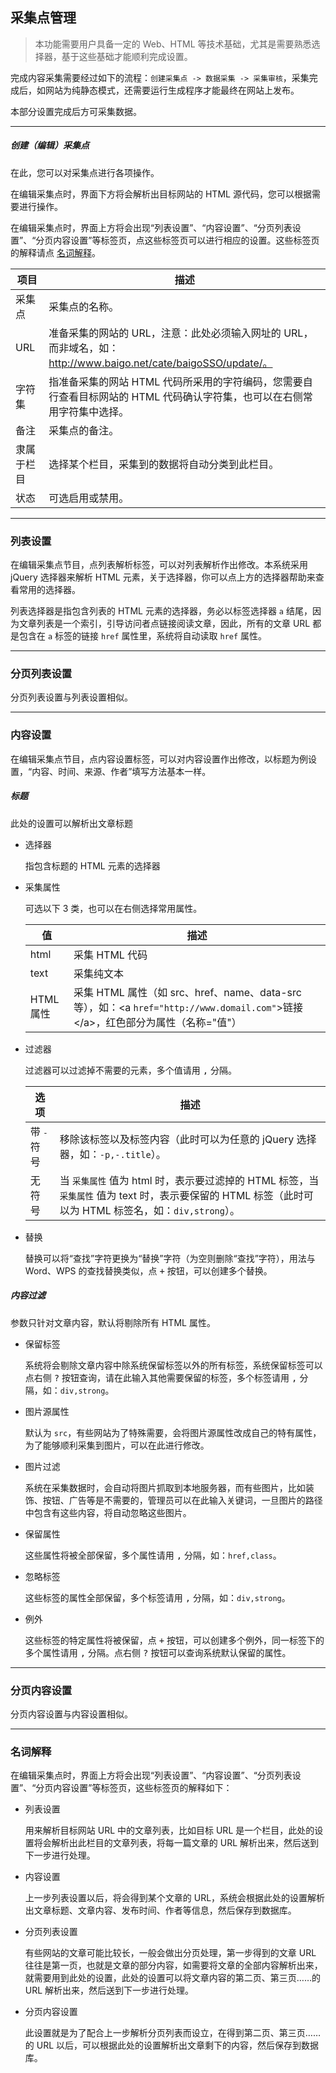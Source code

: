 ## 采集点管理

> 本功能需要用户具备一定的 Web、HTML 等技术基础，尤其是需要熟悉选择器，基于这些基础才能顺利完成设置。

完成内容采集需要经过如下的流程：`创建采集点 -> 数据采集 -> 采集审核`，采集完成后，如网站为纯静态模式，还需要运行生成程序才能最终在网站上发布。

本部分设置完成后方可采集数据。

----------

##### 创建（编辑）采集点

在此，您可以对采集点进行各项操作。

在编辑采集点时，界面下方将会解析出目标网站的 HTML 源代码，您可以根据需要进行操作。

在编辑采集点时，界面上方将会出现“列表设置”、“内容设置”、“分页列表设置”、“分页内容设置”等标签页，点这些标签页可以进行相应的设置。这些标签页的解释请点 [名词解释](#glossary)。

| 项目 | 描述 |
| - | - |
| 采集点 | 采集点的名称。 |
| URL | 准备采集的网站的 URL，注意：此处必须输入网址的 URL，而非域名，如：http://www.baigo.net/cate/baigoSSO/update/。 |
| 字符集 | 指准备采集的网站 HTML 代码所采用的字符编码，您需要自行查看目标网站的 HTML 代码确认字符集，也可以在右侧常用字符集中选择。 |
| 备注 | 采集点的备注。 |
| 隶属于栏目 | 选择某个栏目，采集到的数据将自动分类到此栏目。 |
| 状态 | 可选启用或禁用。 |


----------

### 列表设置

在编辑采集点节目，点列表解析标签，可以对列表解析作出修改。本系统采用 jQuery 选择器来解析 HTML 元素，关于选择器，你可以点上方的选择器帮助来查看常用的选择器。

列表选择器是指包含列表的 HTML 元素的选择器，务必以标签选择器 `a` 结尾，因为文章列表是一个索引，引导访问者点链接阅读文章，因此，所有的文章 URL 都是包含在 `a` 标签的链接 `href` 属性里，系统将自动读取 `href` 属性。

----------

### 分页列表设置

分页列表设置与列表设置相似。

----------

### 内容设置

在编辑采集点节目，点内容设置标签，可以对内容设置作出修改，以标题为例设置，“内容、时间、来源、作者”填写方法基本一样。

##### 标题

此处的设置可以解析出文章标题

* 选择器

    指包含标题的 HTML 元素的选择器

* 采集属性

    可选以下 3 类，也可以在右侧选择常用属性。

    | 值 | 描述 |
    | - | - |
    | html | 采集 HTML 代码 |
    | text | 采集纯文本 |
    | HTML 属性 | 采集 HTML 属性（如 src、href、name、data-src 等），如：&lt;a `href="http://www.domail.com"`&gt;链接&lt;/a&gt;，红色部分为属性（名称="值"） |

* 过滤器

    过滤器可以过滤掉不需要的元素，多个值请用 <kbd>,</kbd> 分隔。

    | 选项 | 描述 |
    | - | - |
    | 带 <kbd>-</kbd> 符号 | 移除该标签以及标签内容（此时可以为任意的 jQuery 选择器，如：`-p,-.title`）。
    | 无符号 | 当 `采集属性` 值为 html 时，表示要过滤掉的 HTML 标签，当 `采集属性` 值为 text 时，表示要保留的 HTML 标签（此时可以为 HTML 标签名，如：`div,strong`）。 |

* 替换

    替换可以将“查找”字符更换为“替换”字符（为空则删除“查找”字符），用法与 Word、WPS 的查找替换类似，点 <kbd>+</kbd> 按钮，可以创建多个替换。


##### 内容过滤

参数只针对文章内容，默认将剔除所有 HTML 属性。

* 保留标签

    系统将会剔除文章内容中除系统保留标签以外的所有标签，系统保留标签可以点右侧 <kbd>?</kbd> 按钮查询，请在此输入其他需要保留的标签，多个标签请用 <kbd>,</kbd> 分隔，如：`div,strong`。

* 图片源属性

    默认为 `src`，有些网站为了特殊需要，会将图片源属性改成自己的特有属性，为了能够顺利采集到图片，可以在此进行修改。

* 图片过滤

    系统在采集数据时，会自动将图片抓取到本地服务器，而有些图片，比如装饰、按钮、广告等是不需要的，管理员可以在此输入关键词，一旦图片的路径中包含有这些内容，将自动忽略这些图片。

* 保留属性

    这些属性将被全部保留，多个属性请用 <kbd>,</kbd> 分隔，如：`href,class`。

* 忽略标签

    这些标签的属性全部保留，多个标签请用 <kbd>,</kbd> 分隔，如：`div,strong`。

* 例外

    这些标签的特定属性将被保留，点 <kbd>+</kbd> 按钮，可以创建多个例外，同一标签下的多个属性请用 <kbd>,</kbd> 分隔。点右侧 <kbd>?</kbd> 按钮可以查询系统默认保留的属性。

----------

### 分页内容设置

分页内容设置与内容设置相似。

----------

<span id="glossary"></span>

### 名词解释

在编辑采集点时，界面上方将会出现“列表设置”、“内容设置”、“分页列表设置”、“分页内容设置”等标签页，这些标签页的解释如下：

* 列表设置

    用来解析目标网站 URL 中的文章列表，比如目标 URL 是一个栏目，此处的设置将会解析出此栏目的文章列表，将每一篇文章的 URL 解析出来，然后送到下一步进行处理。

* 内容设置

    上一步列表设置以后，将会得到某个文章的 URL，系统会根据此处的设置解析出文章标题、文章内容、发布时间、作者等信息，然后保存到数据库。

* 分页列表设置

    有些网站的文章可能比较长，一般会做出分页处理，第一步得到的文章 URL 往往是第一页，也就是文章的部分内容，如需要将文章的全部内容解析出来，就需要用到此处的设置，此处的设置可以将文章内容的第二页、第三页……的 URL 解析出来，然后送到下一步进行处理。

* 分页内容设置

    此设置就是为了配合上一步解析分页列表而设立，在得到第二页、第三页……的 URL 以后，可以根据此处的设置解析出文章剩下的内容，然后保存到数据库。
